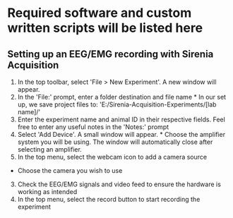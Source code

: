 # Required software and custom written scripts will be listed here

## Setting up an EEG/EMG recording with Sirenia Acquisition

1. In the top toolbar, select 'File > New Experiment'. A new window will appear.
  1. In the 'File:' prompt, enter a folder destination and file name
    * In our set up, we save project files to: 'E:/Sirenia-Acquisition-Experiments/[lab name]/'
  2. Enter the experiment name and animal ID in their respective fields. Feel free to enter any useful notes in the 'Notes:' prompt
  3. Select 'Add Device'. A small window will appear.
    * Choose the amplifier system you will be using. The window will automatically close after selecting an amplifier.
2. In the top menu, select the webcam icon to add a camera source
  * Choose the camera you wish to use
3. Check the EEG/EMG signals and video feed to ensure the hardware is working as
   intended
4. In the top menu, select the record button to start recording the experiment